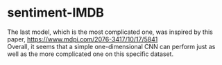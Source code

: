 # sentiment-IMDB
The last model, which is the most complicated one, was inspired by this paper, https://www.mdpi.com/2076-3417/10/17/5841  
Overall, it seems that a simple one-dimensional CNN can perform just as well as the more complicated one on this specific dataset.

